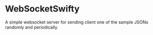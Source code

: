 # WebSocketSwifty
 A simple websocket server for sending client one of the sample JSONs randomly and periodically.
